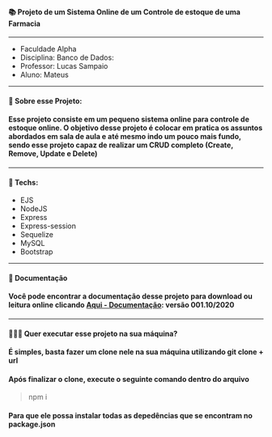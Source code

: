 #### 📚 Projeto de um Sistema Online de um Controle de estoque de uma Farmacia

<hr>

- Faculdade Alpha
- Disciplina: Banco de Dados: 
- Professor: Lucas Sampaio
- Aluno: Mateus

<hr>

#### 📖 Sobre esse Projeto:
#### Esse projeto consiste em um pequeno sistema online para controle de estoque online. O objetivo desse projeto é colocar em pratica os assuntos abordados em sala de aula e até mesmo indo um pouco mais fundo, sendo esse projeto capaz de realizar um CRUD completo (Create, Remove, Update e Delete)

<hr>

#### 🚀 Techs: 

- EJS
- NodeJS
- Express
- Express-session
- Sequelize
- MySQL
- Bootstrap

<hr>

#### 📃 Documentação 
#### Você pode encontrar a documentação desse projeto para download ou leitura online clicando [Aqui - Documentação](https://drive.google.com/file/d/1HK6jt6qMUvBU-iNL66MhUuGzbU60CznM/view): versão 001.10/2020

<hr>

#### 👨🏻‍🚀 Quer executar esse projeto na sua máquina?
#### É simples, basta fazer um clone nele na sua máquina utilizando git clone + url 
#### Após finalizar o clone, execute o seguinte comando dentro do arquivo 

> npm i

#### Para que ele possa instalar todas as depedências que se encontram no package.json